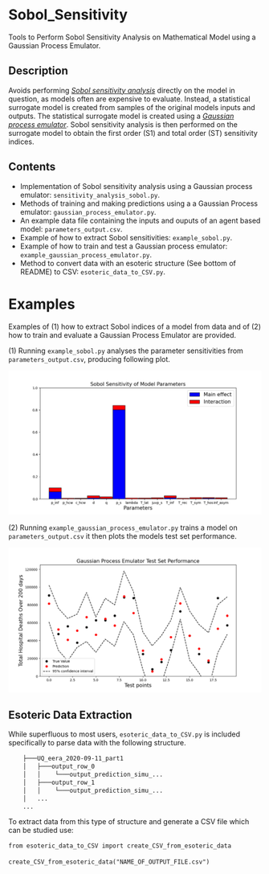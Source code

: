 # Sobol_Sensitivity

Tools to Perform Sobol Sensitivity Analysis on Mathematical Model using a Gaussian Process Emulator.


## Description
Avoids performing [*Sobol sensitivity analysis*](https://en.wikipedia.org/wiki/Variance-based_sensitivity_analysis) directly on the model in question, as models often are expensive to evaluate. Instead, a statistical surrogate model is created from samples of the original models inputs and outputs. The statistical surrogate model is created using a [*Gaussian process emulator*](https://en.wikipedia.org/wiki/Gaussian_process_emulator). Sobol sensitivity  analysis is then performed on the surrogate model to obtain the first order (S1) and total order (ST) sensitivity indices.

## Contents
* Implementation of Sobol sensitivity analysis using a Gaussian process emulator: `sensitivity_analysis_sobol.py`.
* Methods of training and making predictions using a a Gaussian Process emulator: `gaussian_process_emulator.py`.
* An example data file  containing the inputs and ouputs of an agent based model: `parameters_output.csv`.
* Example of how to extract Sobol sensitivities: `example_sobol.py`.
* Example of how to train and test a Gaussian process emulator: `example_gaussian_process_emulator.py`.
* Method to convert data with an esoteric structure (See bottom of README) to CSV: `esoteric_data_to_CSV.py`.

# Examples
Examples of (1) how to extract Sobol indices of a model from data and of (2) how to train and evaluate a Gaussian Process Emulator are provided. 

(1) Running `example_sobol.py` analyses the parameter sensitivities  from `parameters_output.csv`, producing following plot.

![github-small](images/example_sobol.png)

(2) Running `example_gaussian_process_emulator.py` trains a model on `parameters_output.csv` it then plots the models test set performance.

![github-small](images/example_gaussian_process_emulator.png)

**Esoteric Data Extraction**
---
While superfluous to most users, `esoteric_data_to_CSV.py` is included specifically to parse data with the following structure.
```
    ├───UQ_eera_2020-09-11_part1
    │   ├───output_row_0
    │   │    └───output_prediction_simu_...
    │   ├───output_row_1
    │   │    └───output_prediction_simu_...
    │   ...
    ...
```
To extract data from this type of structure and generate a CSV file which can be studied use:
```
from esoteric_data_to_CSV import create_CSV_from_esoteric_data

create_CSV_from_esoteric_data("NAME_OF_OUTPUT_FILE.csv")
```
